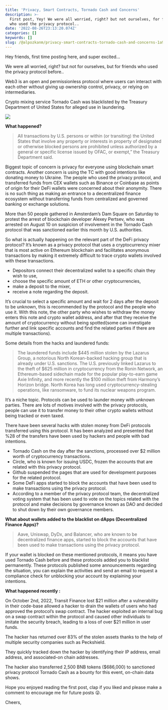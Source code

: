```yaml
---
title: 'Privacy, Smart Contracts, Tornado Cash and Concerns'
description: >-
  First post, Yey! We were all worried, right? but not ourselves, for friends
  who used the privacy protocol..
date: '2022-08-26T23:13:20.074Z'
categories: []
keywords: []
slug: /@alpozkanm/privacy-smart-contracts-tornado-cash-and-concerns-1a9fabd79185
---
```


Hey friends, first time posting here, and super excited…

We were all worried, right? but not for ourselves, but for friends who used the privacy protocol before..

Web3 is an open and permissionless protocol where users can interact with each other without giving up ownership control, privacy, or relying on intermediaries.

​​Crypto mixing service Tornado Cash was blacklisted by the Treasury Department of United States for alleged use in laundering.

![](/Users/alpozkan/Documents/nodeprojects/posts/md_1694207836573/img/1__wSX7mhEAVCe7HHqAbDlYIA.jpeg)

**What happened?**

> All transactions by U.S. persons or within (or transiting) the United States that involve any property or interests in property of designated or otherwise blocked persons are prohibited unless authorized by a general or specific license issued by OFAC, or exempt,” the Treasury Department said.

Biggest topic of concern is privacy for everyone using blockchain smart contracts. Another concern is using the TC with good intentions like donating money to Ukraine. The people who used the privacy protocol, and transferred funds from CEX wallets such as Binance or Coinbase as points of origin for their DeFi wallets were concerned about their anonymity. There is no such thing as making an entrance to a decentralized finance ecosystem without transferring funds from centralized and governed banking or exchange solutions.

More than 50 people gathered in Amsterdam’s Dam Square on Saturday to protest the arrest of blockchain developer Alexey Pertsev, who was arrested on August 10 on suspicion of involvement in the Tornado Cash protocol that was sanctioned earlier this month by U.S. authorities.

So what is actually happening on the relevant part of the DeFi privacy protocol? It’s known as a privacy protocol that uses a cryptocurrency mixer that is most active on Ethereum blockchain and facilitates anonymous transactions by making it extremely difficult to trace crypto wallets involved with these transactions.

*   Depositors connect their decentralized wallet to a specific chain they wish to use,
*   choose the specific amount of ETH or other cryptocurrencies,
*   make a deposit to the mixer,
*   receive a note regarding the deposit.

It’s crucial to select a specific amount and wait for 2 days after the deposit to be unknown, this is recommended by the protocol and the people who use it. With this note, the other party who wishes to withdraw the money enters this note and crypto wallet address, and after that they receive the amount of cryptocurrency without being spotted(some can investigate further and link specific accounts and find the related parties if there are multiple transactions).

Some details from the hacks and laundered funds:

> The laundered funds include $445 million stolen by the Lazarus Group, a notorious North Korean-backed hacking group that is already under U.S. sanctions. The U.S. previously linked Lazarus to the theft of $625 million in cryptocurrency from the Ronin Network, an Ethereum-based sidechain made for the popular play-to-earn game Axie Infinity, and more recently the $100 million theft from Harmony’s Horizon bridge. North Korea has long used cryptocurrency-stealing operations, like ransomware, to fund its nuclear weapons program.

It’s a niche topic. Protocols can be used to launder money with unknown parties. There are lots of motives involved with the privacy protocols, people can use it to transfer money to their other crypto wallets without being tracked or even taxed.

There have been several hacks with stolen money from DeFi protocols transferred using this protocol. It has been analyzed and presented that %28 of the transfers have been used by hackers and people with bad intentions.

*   Tornado Cash on the day after the sanctions, processed over $2 million worth of cryptocurrency transactions.
*   Circle, who is known for issuing USDC, frozen the accounts that are related with this privacy protocol.
*   Github suspended the pages that are used for development purposes for the related protocol.
*   Some DeFi apps started to block the accounts that have been used to make transactions using the privacy protocol.
*   According to a member of the privacy protocol team, the decentralized voting system that has been used to vote on the topics related with the protocol and make decisions by governance known as DAO and decided to shut down by their own governance members.

**What about wallets added to the blacklist on dApps (Decentralized Finance Apps)?**

> Aave, Uniswap, DyDx, and Balancer, who are known to be decentralized finance apps, started to block the accounts that have been used to make transactions using the privacy protocol.

If your wallet is blocked on these mentioned protocols, it means you have used Tornado Cash before and these protocols added you to blacklist permanently. These protocols published some announcements regarding the situation, you can explain the activities and send an email to request a compliance check for unblocking your account by explaining your intentions.

**What happened recently :**

On October 2nd, 2022, Transit Finance lost $21 million after a vulnerability in their code-base allowed a hacker to drain the wallets of users who had approved the protocol’s swap contract. The hacker exploited an internal bug on a swap contract within the protocol and caused other individuals to imitate the security breach, leading to a loss of over $21 million in user funds.

The hacker has returned over 83% of the stolen assets thanks to the help of multiple security companies such as Peckshield.

They quickly tracked down the hacker by identifying their IP address, email address, and associated-on chain addresses.

The hacker also transferred 2,500 BNB tokens ($686,000) to sanctioned privacy protocol Tornado Cash as a bounty for this event, on-chain data shows.

Hope you enjoyed reading the first post, clap if you liked and please make a comment to encourage me for future posts 😜.

Cheers,